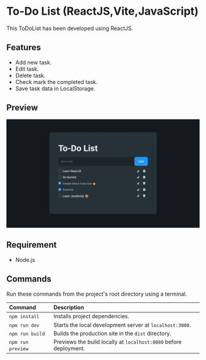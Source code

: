 # To-Do List (ReactJS,Vite,JavaScript)

This ToDoList has been developed using ReactJS.

## Features
- Add new task.
- Edit task.
- Delete task.
- Check mark the completed task.
- Save task data in LocalStorage.

## Preview
![Preview](/Preview.png)

## Requirement
- Node.js

## Commands
Run these commands from the project's root directory using a terminal.

| Command           | Description                                                       |
| :---------------- | :---------------------------------------------------------------- |
| `npm install`     | Installs project dependencies.                                    |
| `npm run dev`     | Starts the local development server at `localhost:3000`.          |
| `npm run build`   | Builds the production site in the `dist` directory.               |
| `npm run preview` | Previews the build locally at `localhost:8080` before deployment. |
